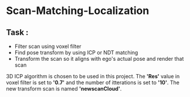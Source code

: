 # Scan-Matching-Localization
## **Task :**
* Filter scan using voxel filter
* Find pose transform by using ICP or NDT matching
* Transform the scan so it aligns with ego's actual pose and render that scan

3D ICP algorithm is chosen to be used in this project. The **'Res'** value in voxel filter is set to **'0.7'** and the number of itterations is set to **'10'**. The new transform scan is named **'newscanCloud'**.
